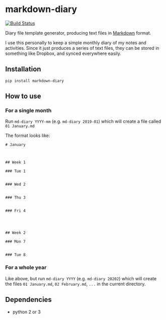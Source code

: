 # markdown-diary

[![Build Status](https://travis-ci.org/skhg/diary.svg?branch=master)](https://travis-ci.org/skhg/diary)

Diary file template generator, producing text files in [Markdown](https://en.wikipedia.org/wiki/Markdown) format.

I use this personally to keep a simple monthly diary of my notes and activities. Since it just produces a series of text files, they can be stored in something like Dropbox, and synced everywhere easily. 

## Installation
`pip install markdown-diary`

## How to use

### For a single month
Run `md-diary YYYY-mm` (e.g. `md-diary 2019-01`) which will create a file called `01 January.md`

The format looks like:

```
# January



## Week 1

### Tue 1


### Wed 2


### Thu 3


### Fri 4




## Week 2

### Mon 7


### Tue 8
```

### For a whole year

Like above, but run `md-diary YYYY` (e.g. `md-diary 20202`) which will create the files `01 January.md`, `02 February.md`, `...` in the current directory. 

## Dependencies

* python 2 or 3
